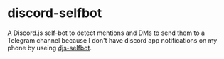 # discord-selfbot
A Discord.js self-bot to detect mentions and DMs to send them to a Telegram channel because I don't have discord app notifications on my phone by useing [djs-selfbot](https://github.com/IMXNOOBX/djs-selfbot).
